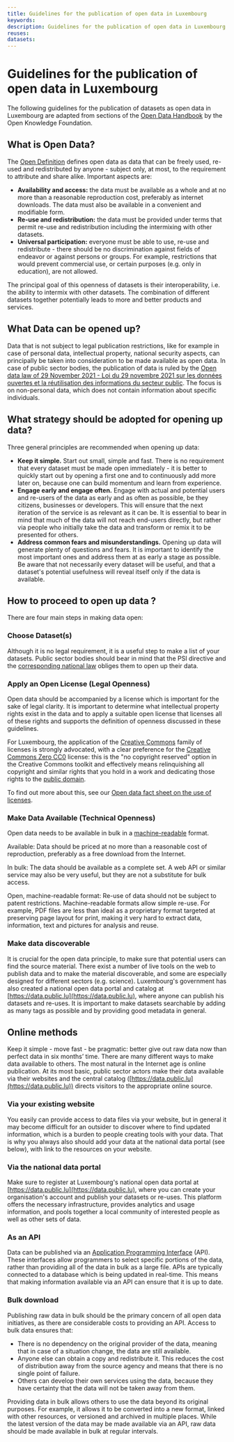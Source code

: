 ```yaml
---
title: Guidelines for the publication of open data in Luxembourg
keywords:
description: Guidelines for the publication of open data in Luxembourg
reuses:
datasets:
---
```


Guidelines for the publication of open data in Luxembourg
=========================================================

The following guidelines for the publication of datasets as open data in Luxembourg are adapted from sections of the [Open Data Handbook](http://opendatahandbook.org/) by the Open Knowledge Foundation.

What is Open Data?
------------------

The [Open Definition](http://opendefinition.org/) defines open data as data that can be freely used, re-used and redistributed by anyone - subject only, at most, to the requirement to attribute and share alike. Important aspects are:

*   **Availability and access:** the data must be available as a whole and at no more than a reasonable reproduction cost, preferably as internet downloads. The data must also be available in a convenient and modifiable form.
*   **Re-use and redistribution:** the data must be provided under terms that permit re-use and redistribution including the intermixing with other datasets.
*   **Universal participation:** everyone must be able to use, re-use and redistribute - there should be no discrimination against fields of endeavor or against persons or groups. For example, restrictions that would prevent commercial use, or certain purposes (e.g. only in education), are not allowed.

The principal goal of this openness of datasets is their interoperability, i.e. the ability to intermix with other datasets. The combination of different datasets together potentially leads to more and better products and services.

What Data can be opened up?
---------------------------

Data that is not subject to legal publication restrictions, like for example in case of personal data, intellectual property, national security aspects, can principally be taken into consideration to be made available as open data. In case of public sector bodies, the publication of data is ruled by the [Open data law of 29 November 2021 - Loi du 29 novembre 2021 sur les données ouvertes et la réutilisation des informations du secteur public](https://legilux.public.lu/eli/etat/leg/loi/2021/11/29/a836/jo). The focus is on non-personal data, which does not contain information about specific individuals.

What strategy should be adopted for opening up data?
----------------------------------------------------

Three general principles are recommended when opening up data:

*   **Keep it simple.** Start out small, simple and fast. There is no requirement that every dataset must be made open immediately - it is better to quickly start out by opening a first one and to continuously add more later on, because one can build momentum and learn from experience.
*   **Engage early and engage often.** Engage with actual and potential users and re-users of the data as early and as often as possible, be they citizens, businesses or developers. This will ensure that the next iteration of the service is as relevant as it can be. It is essential to bear in mind that much of the data will not reach end-users directly, but rather via people who initially take the data and transform or remix it to be presented for others.
*   **Address common fears and misunderstandings.** Opening up data will generate plenty of questions and fears. It is important to identify the most important ones and address them at as early a stage as possible. Be aware that not necessarily every dataset will be useful, and that a dataset's potential usefulness will reveal itself only if the data is available.

How to proceed to open up data ?
--------------------------------

There are four main steps in making data open:

### Choose Dataset(s)

Although it is no legal requirement, it is a useful step to make a list of your datasets. Public sector bodies should bear in mind that the PSI directive and the [corresponding national law](https://legilux.public.lu/eli/etat/leg/loi/2021/11/29/a836/jo) obliges them to open up their data.

### Apply an Open License (Legal Openness)

Open data should be accompanied by a license which is important for the sake of legal clarity. It is important to determine what intellectual property rights exist in the data and to apply a suitable open license that licenses all of these rights and supports the definition of openness discussed in these guidelines.

For Luxembourg, the application of the [Creative Commons](https://creativecommons.org/) family of licenses is strongly advocated, with a clear preference for the [Creative Commons Zero CC0](https://creativecommons.org/publicdomain/zero/1.0/deed) license: this is the "no copyright reserved" option in the Creative Commons toolkit and effectively means relinquishing all copyright and similar rights that you hold in a work and dedicating those rights to the [public domain](https://wiki.creativecommons.org/wiki/Public_domain).

To find out more about this, see our [Open data fact sheet on the use of licenses](/en/pages/fact-sheets/licenses.md).

### Make Data Available (Technical Openness)

Open data needs to be available in bulk in a [machine-readable](http://opendatahandbook.org/glossary/en/terms/machine-readable/) format.

Available: Data should be priced at no more than a reasonable cost of reproduction, preferably as a free download from the Internet.

In bulk: The data should be available as a complete set. A web API or similar service may also be very useful, but they are not a substitute for bulk access.

Open, machine-readable format: Re-use of data should not be subject to patent restrictions. Machine-readable formats allow simple re-use. For example, PDF files are less than ideal as a proprietary format targeted at preserving page layout for print, making it very hard to extract data, information, text and pictures for analysis and reuse.

### Make data discoverable

It is crucial for the open data principle, to make sure that potential users can find the source material. There exist a number of live tools on the web to publish data and to make the material discoverable, and some are especially designed for different sectors (e.g. science). Luxembourg's government has also created a national open data portal and catalog at [https://data.public.lu](https://data.public.lu), where anyone can publish his datasets and re-uses. It is important to make datasets searchable by adding as many tags as possible and by providing good metadata in general.

Online methods
--------------

Keep it simple - move fast - be pragmatic: better give out raw data now than perfect data in six months’ time. There are many different ways to make data available to others. The most natural in the Internet age is online publication. At its most basic, public sector actors make their data available via their websites and the central catalog ([https://data.public.lu](https://data.public.lu)) directs visitors to the appropriate online source.

### Via your existing website

You easily can provide access to data files via your website, but in general it may become difficult for an outsider to discover where to find updated information, which is a burden to people creating tools with your data. That is why you always also should add your data at the national data portal (see below), with link to the resources on your website.

### Via the national data portal

Make sure to register at Luxembourg's national open data portal at [https://data.public.lu](https://data.public.lu), where you can create your organisation's account and publish your datasets or re-uses. This platform offers the necessary infrastructure, provides analytics and usage information, and pools together a local community of interested people as well as other sets of data.

### As an API

Data can be published via an [Application Programming Interface](http://opendatahandbook.org/glossary/en/terms/application-programming-interface/) (API). These interfaces allow programmers to select specific portions of the data, rather than providing all of the data in bulk as a large file. APIs are typically connected to a database which is being updated in real-time. This means that making information available via an API can ensure that it is up to date.

### Bulk download

Publishing raw data in bulk should be the primary concern of all open data initiatives, as there are considerable costs to providing an API. Access to bulk data ensures that:

*   There is no dependency on the original provider of the data, meaning that in case of a situation change, the data are still available.
*   Anyone else can obtain a copy and redistribute it. This reduces the cost of distribution away from the source agency and means that there is no single point of failure.
*   Others can develop their own services using the data, because they have certainty that the data will not be taken away from them.

Providing data in bulk allows others to use the data beyond its original purposes. For example, it allows it to be converted into a new format, linked with other resources, or versioned and archived in multiple places. While the latest version of the data may be made available via an API, raw data should be made available in bulk at regular intervals.
